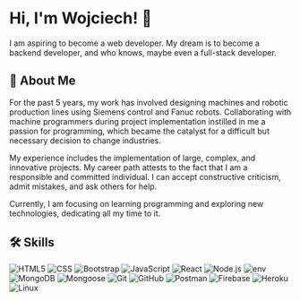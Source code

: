 # Hi, I'm Wojciech! 👋

I am aspiring to become a web developer. My dream is to become a backend developer, and who knows, maybe even a full-stack developer.

## 🚀 About Me

For the past 5 years, my work has involved designing machines and robotic production lines using Siemens control and Fanuc robots. Collaborating with machine programmers during project implementation instilled in me a passion for programming, which became the catalyst for a difficult but necessary decision to change industries.

My experience includes the implementation of large, complex, and innovative projects. My career path attests to the fact that I am a responsible and committed individual. I can accept constructive criticism, admit mistakes, and ask others for help.

Currently, I am focusing on learning programming and exploring new technologies, dedicating all my time to it.


## 🛠 Skills
![HTML5](https://img.shields.io/badge/HTML5-E34F26.svg?style=for-the-badge&logo=HTML5&logoColor=white) ![CSS](https://img.shields.io/badge/CSS3-1572B6.svg?style=for-the-badge&logo=CSS3&logoColor=white) ![Bootstrap](https://img.shields.io/badge/Bootstrap-7952B3.svg?style=for-the-badge&logo=Bootstrap&logoColor=white) ![JavaScript](https://img.shields.io/badge/JavaScript-F7DF1E.svg?style=for-the-badge&logo=JavaScript&logoColor=black) ![React](https://img.shields.io/badge/React-61DAFB.svg?style=for-the-badge&logo=React&logoColor=black) ![Node.js](https://img.shields.io/badge/Node.js-339933.svg?style=for-the-badge&logo=nodedotjs&logoColor=white)
![env](https://img.shields.io/badge/.ENV-ECD53F.svg?style=for-the-badge&logo=dotenv&logoColor=black)  ![MongoDB](https://img.shields.io/badge/MongoDB-47A248.svg?style=for-the-badge&logo=MongoDB&logoColor=white) ![Mongoose](https://img.shields.io/badge/Mongoose-880000.svg?style=for-the-badge&logo=Mongoose&logoColor=white) ![Git](https://img.shields.io/badge/Git-F05032.svg?style=for-the-badge&logo=Git&logoColor=white) ![GitHub](https://img.shields.io/badge/GitHub-181717.svg?style=for-the-badge&logo=GitHub&logoColor=white) ![Postman](https://img.shields.io/badge/Postman-FF6C37.svg?style=for-the-badge&logo=Postman&logoColor=white)  ![Firebase](https://img.shields.io/badge/Firebase-FFCA28.svg?style=for-the-badge&logo=Firebase&logoColor=black) ![Heroku](https://img.shields.io/badge/Heroku-430098.svg?style=for-the-badge&logo=Heroku&logoColor=white) ![Linux](https://img.shields.io/badge/Linux-FCC624.svg?style=for-the-badge&logo=Linux&logoColor=black)
